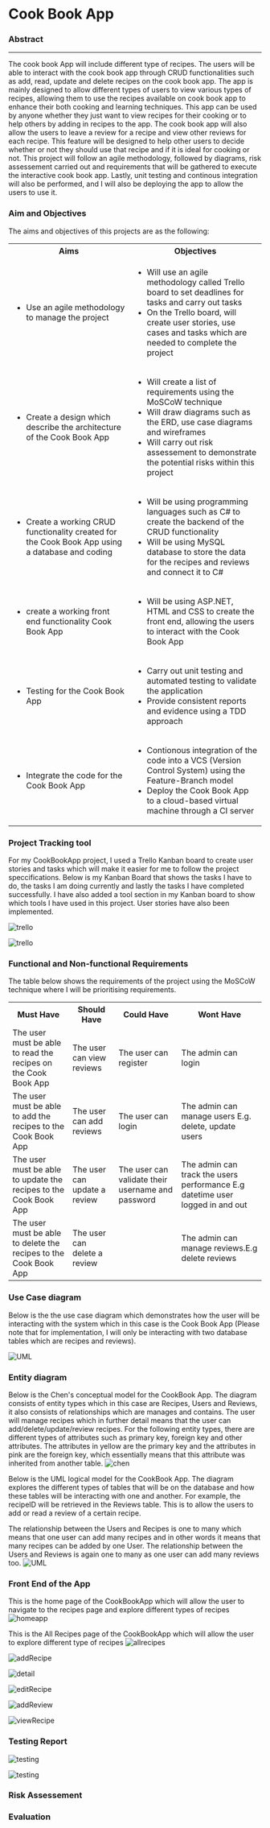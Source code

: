 # Cook Book App
### Abstract
____________________________________________
The cook book App will include different type of recipes. The users will be able to interact with the cook book app through CRUD functionalities such as add, read, update and delete recipes on the cook book app. The app is mainly designed to allow different types of users to view various types of recipes, allowing them to use the recipes available on cook book app to enhance their both cooking and learning techniques. This app can be used by anyone whether they just want to view recipes for their cooking or to help others by adding in recipes to the app. The cook book app will also allow the users to leave a review for a recipe and view other reviews for each recipe. This feature will be designed to help other users to decide whether or not they should use that recipe and if it is ideal for cooking or not. This project will follow an agile methodology, followed by diagrams, risk assessement carried out and requirements that will be gathered to execute the interactive cook book app. Lastly, unit testing and continous integration will also be performed, and I will also be deploying the app to allow the users to use it. 

### Aim and Objectives
The aims and objectives of this projects are as the following:
<table>
  <body>
    <tr>
      <th>Aims </th>
      <th align="center">Objectives</th> 
    </tr>
    <tr>
      <td><ul><li>Use an agile methodology to manage the project</li></ul></td>
      <td align="left"><ul>
          <li>Will use an agile methodology called Trello board to set deadlines for tasks and carry out tasks</li>
          <li>On the Trello board, will create user stories, use cases and tasks which are needed to complete the project</li>
        </ul></td>
    </tr>
    <tr>
      <td><ul><li>Create a design which describe the architecture of the Cook Book App</li></ul></td>
      <td align="left"><ul><li>Will create a list of requirements using the MoSCoW technique</li>
        <li>Will draw diagrams such as the ERD, use case diagrams and wireframes</li>
        <li>Will carry out risk assessement to demonstrate the potential risks within this project</li>
        </ul></td>
    </tr>
    <tr>
      <td><ul><li>Create a working CRUD functionality created for the Cook Book App using a database and coding</li></ul></td>
      <td align="left">
      <ul><li>Will be using programming languages such as C# to create the backend of the CRUD functionality</li>
      <li>Will be using MySQL database to store the data for the recipes and reviews and connect it to C#</li></ul>
      </td>
    </tr>
    <tr>
      <td>
        <ul>
          <li>create a working front end functionality Cook Book App</li>
        </ul>
      </td>
      <td align="left"><ul>
          <li>Will be using ASP.NET, HTML and CSS to create the front end, allowing the users to interact with the Cook Book App</li>
        </ul></td>
    </tr>
    <tr>
      <td>
        <ul>
          <li>Testing for the Cook Book App</li>
        </ul>
      </td>
      <td align="left"><ul>
          <li>Carry out unit testing and automated testing to validate the application</li>
           <li>Provide consistent reports and evidence using a TDD approach</li>
        </ul></td>
    </tr>
     <tr>
      <td>
        <ul>
          <li>Integrate the code for the Cook Book App</li>
        </ul>
      </td>
      <td align="left"><ul>
          <li>Contionous integration of the code into a VCS (Version Control System) using the Feature-Branch model</li>
           <li>Deploy the Cook Book App to a cloud-based virtual machine through a CI server</li>
        </ul></td>
    </tr>
  </body>
</table>

### Project Tracking tool

For my CookBookApp project, I used a Trello Kanban board to create user stories and tasks which will make it easier for me to follow the project speccifications. Below is my Kanban Board that shows the tasks I have to do, the tasks I am doing currently and lastly the tasks I have completed successfully. I have also added a tool section in my Kanban board to show which tools I have used in this project. User stories have also been implemented. 

![trello](trelloCookBookApp.PNG)

![trello](trello2.PNG)

### Functional and Non-functional Requirements 
The table below shows the requirements of the project using the MoSCoW technique where I will be prioritising requirements.
<table>
  <body>
    <tr>
      <th align="centre">Must Have </th>
      <th align="centre">Should Have</th> 
      <th align="centre">Could Have</th> 
      <th align="centre">Wont Have</th> 
    </tr>
    <tr>
      <td align= "left">The user must be able to read the recipes on the Cook Book App</td>
       <td align= "left">The user can view reviews</td>
      <td align= "left">The user can register</td>
      <td align= "left">The admin can login</td>
    </tr>
    <tr>
      <td align="left">The user must be able to add the recipes to the Cook Book App</td>
       <td align= "left">The user can add reviews</td>
  <td align= "left">The user can login</td>
  <td align= "left">The admin can manage users E.g. delete, update users</td>
    </tr>
    <tr>
      <td align="left">The user must be able to update the recipes to the Cook Book App</td>
      <td align= "left">The user can update a review</td>
      <td align= "left">The user can validate their username and password</td>
       <td align= "left">The admin can track the users performance E.g datetime user logged in and out</td>
    </tr>
    <tr>
      <td align="left">The user must be able to delete the recipes to the Cook Book App</td>
      <td align="left">The user can delete a review</td>
      <td align="left"></td>
       <td align= "left">The admin can manage reviews.E.g delete reviews</td>
    </tr>
</table>

### Use Case diagram 
Below is the the use case diagram which demonstrates how the user will be interacting with the system which in this case is the Cook Book App (Please note that for implementation, I will only be interacting with two database tables which are recipes and reviews).

![UML](usecase2.png)

### Entity diagram 
Below is the Chen's conceptual model for the CookBook App. The diagram consists of entity types which in this case are Recipes, Users and Reviews, it also consists of relationships which are manages and contains. The user will manage recipes which in further detail means that the user can add/delete/update/review recipes. For the following entity types, there are different types of attributes such as primary key, foreign key and other attributes. The attributes in yellow are the primary key and the attributes in pink are the foreign key, which essentially means that this attribute was inherited from another table. 
![chen](ChenLogical.PNG)

Below is the UML logical model for the CookBook App. The diagram explores the different types of tables that will be on the database and how these tables will be interacting with one and another. For example, the recipeID will be retrieved in the Reviews table. This is to allow the users to add or read a review of a certain recipe. 

The relationship between the Users and Recipes is one to many which means that one user can add many recipes and in other words it means that many recipes can be added by one User. The relationship between the Users and Reviews is again one to many as one user can add many reviews too. 
![UML](umlERD.PNG)

### Front End of the App

This is the home page of the CookBookApp which will allow the user to navigate to the recipes page and explore different types of recipes 
![homeapp](homeApp.PNG)

This is the All Recipes page of the CookBookApp which will allow the user to explore different type of recipes 
![allrecipes](allRecipes.PNG)

![addRecipe](addRecipe.PNG)

![detail](detailsRecipe.PNG)

![editRecipe](editRecipe.PNG)

![addReview](addReview.PNG)

![viewRecipe](viewReviews.PNG)


### Testing Report

![testing](testReport1.PNG)

![testing](testReport2.PNG)

### Risk Assessement 




### Evaluation 




